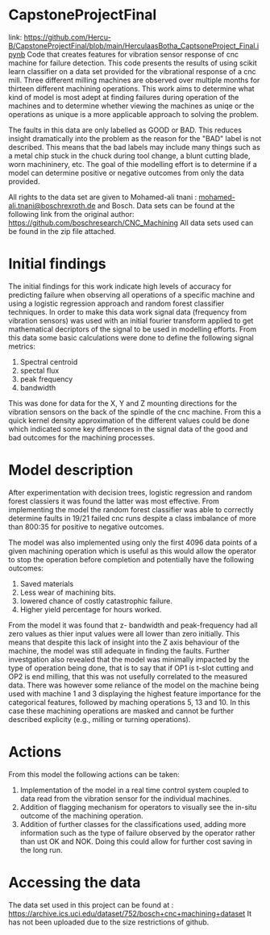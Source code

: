 # CapstoneProjectFinal
link: https://github.com/Hercu-B/CapstoneProjectFinal/blob/main/HerculaasBotha_CaptsoneProject_Final.ipynb
Code that creates features for vibration sensor response of cnc machine for failure detection.
This code presents the results of using scikit learn classifier on a data set provided for the vibrational response of a cnc mill.
Three different milling machines are observed over multiple months for thirteen different machining operations.
This work aims to determine what kind of model is most adept at finding failures during operation of the machines and to determine whether viewing the machines as uniqe or the operations as unique is a more applicable approach to solving the problem.

The faults in this data are only labelled as GOOD or BAD. This reduces insight dramatically into the problem as the reason for the "BAD" label is not described. This means that the bad labels may include many things such as a metal chip stuck in the chuck during tool change, a blunt cutting blade, worn machininery, etc. The goal of thie modelling effort is to determine if a model can determine positive or negative outcomes from only the data provided.

All rights to the data set are given to Mohamed-ali tnani : mohamed-ali.tnani@boschrexroth.de and Bosch.
Data sets can be found at the following link from the original author: https://github.com/boschresearch/CNC_Machining
All data sets used can be found in the zip file attached.
# Initial findings
The initial findings for this work indicate high levels of accuracy for predicting failure when observing all operations of a specific machine and using a logistic regression approach and random forest classifier techniques. 
In order to make this data work signal data (frequency from vibration sensors) was used with an initial fourier transform applied to get mathematical decriptors of the signal to be used in modelling efforts.
From this data some basic calculations were done to define the following signal metrics:
1. Spectral centroid
2. spectal flux
3. peak frequency
4. bandwidth

This was done for data for the X, Y and Z mounting directions for the vibration sensors on the back of the spindle of the cnc machine. 
From this a quick kernel density approximation of the different values could be done which indicated some key differences in the signal data of the good and bad outcomes for the machining processes.

# Model description
After experimentation with decision trees, logistic regression and random forest classiers it was found the latter was most effective. From implementing the model the random forest classifier was able to correctly determine faults in 19/21 failed cnc runs despite a class imbalance of more than 800:35 for positive to negative outcomes.

The model was also implemented using only the first 4096 data points of a given machining operation which is useful as this would allow the operator to stop the operation before completion and potentially have the following outcomes:
1. Saved materials
2. Less wear of machining bits.
3. lowered chance of costly catastrophic failure.
4. Higher yield percentage for hours worked.

From the model it was found that z- bandwidth and peak-frequency had all zero values as thier input values were all lower than zero initially. This means that despite this lack of insight into the Z axis behaviour of the machine, the model was still adequate in finding the faults. Further investgation also revealed that the model was minimally impacted by the type of operation being done, that is to say that if OP1 is t-slot cutting and OP2 is end milling, that this was not usefully correlated to the measured data. There was however some reliance of the model on the machine being used with machine 1 and 3 displaying the highest feature importance for the categorical features, followed by maching operations 5, 13 and 10. 
In this case these machining operations are masked and cannot be further described explicity (e.g., milling or turning operations).

# Actions
From this model the following actions can be taken:
1. Implementation of the model in a real time control system coupled to data read from the vibration sensor for the individual machines.
2. Addition of flagging mechanism for operators to visually see the in-situ outcome of the machining operation.
3. Addition of further classes for the classifications used, adding more information such as the type of failure observed by the operator rather than ust OK and NOK. Doing this could allow for further cost saving in the long run.

# Accessing the data
The data set used in this project can be found at :
https://archive.ics.uci.edu/dataset/752/bosch+cnc+machining+dataset
It has not been uploaded due to the size restrictions of github.
